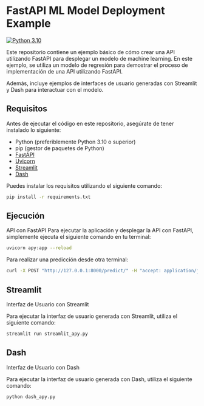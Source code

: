 # FastAPI ML Model Deployment Example

[![Python 3.10](https://img.shields.io/badge/Python-3.10-blue.svg)](https://www.python.org/downloads/release/python-3101/)

Este repositorio contiene un ejemplo básico de cómo crear una API utilizando FastAPI para desplegar un modelo de machine learning. En este ejemplo, se utiliza un modelo de regresión para demostrar el proceso de implementación de una API utilizando FastAPI.

Además, incluye ejemplos de interfaces de usuario generadas con Streamlit y Dash para interactuar con el modelo.

## Requisitos

Antes de ejecutar el código en este repositorio, asegúrate de tener instalado lo siguiente:

- Python (preferiblemente Python 3.10 o superior)
- pip (gestor de paquetes de Python)
- [FastAPI](https://fastapi.tiangolo.com/)
- [Uvicorn](https://www.uvicorn.org/)
- [Streamlit](https://streamlit.io/)
- [Dash](https://dash.plotly.com/)

Puedes instalar los requisitos utilizando el siguiente comando:

```bash
pip install -r requirements.txt
```

## Ejecución

API con FastAPI
Para ejecutar la aplicación y desplegar la API con FastAPI, simplemente ejecuta el siguiente comando en tu terminal:
```bash
uvicorn apy:app --reload
```
Para realizar una predicción desde otra terminal:
```bash
curl -X POST "http://127.0.0.1:8000/predict/" -H "accept: application/json" -H "Content-Type: application/json" -d "{\"hours\": 5.0}"
```

## Streamlit

Interfaz de Usuario con Streamlit

Para ejecutar la interfaz de usuario generada con Streamlit, utiliza el siguiente comando:
```bash
streamlit run streamlit_apy.py
```

## Dash

Interfaz de Usuario con Dash

Para ejecutar la interfaz de usuario generada con Dash, utiliza el siguiente comando:
```bash
python dash_apy.py
```
